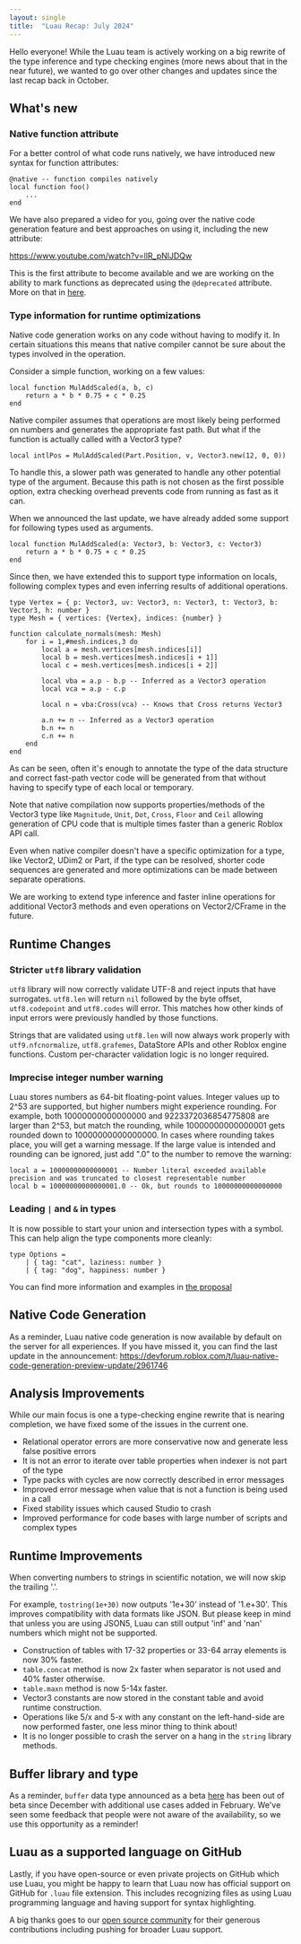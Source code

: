```yaml
---
layout: single
title:  "Luau Recap: July 2024"
---
```


Hello everyone!
While the Luau team is actively working on a big rewrite of the type inference and type checking engines (more news about that in the near future), we wanted to go over other changes and updates since the last recap back in October.

## What's new

### Native function attribute

For a better control of what code runs natively, we have introduced new syntax for function attributes:

```luau
@native -- function compiles natively
local function foo()
    ...
end
```

We have also prepared a video for you, going over the native code generation feature and best approaches on using it, including the new attribute:

https://www.youtube.com/watch?v=llR_pNlJDQw

This is the first attribute to become available and we are working on the ability to mark functions as deprecated using the `@deprecated` attribute. More on that in [here](https://github.com/luau-lang/rfcs/blob/2335ab6db9353223fad0065294d15fdcd127c4ea/docs/syntax-attribute-functions-deprecated.md).

### Type information for runtime optimizations

Native code generation works on any code without having to modify it.
In certain situations this means that native compiler cannot be sure about the types involved in the operation.

Consider a simple function, working on a few values:

```luau
local function MulAddScaled(a, b, c)
    return a * b * 0.75 + c * 0.25
end
```

Native compiler assumes that operations are most likely being performed on numbers and generates the appropriate fast path.
But what if the function is actually called with a Vector3 type?

```luau
local intlPos = MulAddScaled(Part.Position, v, Vector3.new(12, 0, 0))
```

To handle this, a slower path was generated to handle any other potential type of the argument. Because this path is not chosen as the first possible option, extra checking overhead prevents code from running as fast as it can.

When we announced the last update, we have already added some support for following types used as arguments.

```luau
local function MulAddScaled(a: Vector3, b: Vector3, c: Vector3)
    return a * b * 0.75 + c * 0.25
end
```

Since then, we have extended this to support type information on locals, following complex types and even inferring results of additional operations.

```luau
type Vertex = { p: Vector3, uv: Vector3, n: Vector3, t: Vector3, b: Vector3, h: number }
type Mesh = { vertices: {Vertex}, indices: {number} }

function calculate_normals(mesh: Mesh)
    for i = 1,#mesh.indices,3 do
        local a = mesh.vertices[mesh.indices[i]]
        local b = mesh.vertices[mesh.indices[i + 1]]
        local c = mesh.vertices[mesh.indices[i + 2]]
        
        local vba = a.p - b.p -- Inferred as a Vector3 operation
        local vca = a.p - c.p

        local n = vba:Cross(vca) -- Knows that Cross returns Vector3
        
        a.n += n -- Inferred as a Vector3 operation
        b.n += n
        c.n += n
    end
end
```

As can be seen, often it's enough to annotate the type of the data structure and correct fast-path vector code will be generated from that without having to specify type of each local or temporary.

Note that native compilation now supports properties/methods of the Vector3 type like `Magnitude`, `Unit`, `Dot`, `Cross`, `Floor` and `Ceil` allowing generation of CPU code that is multiple times faster than a generic Roblox API call.

Even when native compiler doesn't have a specific optimization for a type, like Vector2, UDim2 or Part, if the type can be resolved, shorter code sequences are generated and more optimizations can be made between separate operations.

We are working to extend type inference and faster inline operations for additional Vector3 methods and even operations on Vector2/CFrame in the future.

## Runtime Changes

### Stricter `utf8` library validation

`utf8` library will now correctly validate UTF-8 and reject inputs that have surrogates.
`utf8.len` will return `nil` followed by the byte offset, `utf8.codepoint` and `utf8.codes` will error.
This matches how other kinds of input errors were previously handled by those functions.

Strings that are validated using `utf8.len` will now always work properly with `utf9.nfcnormalize`, `utf8.grafemes`, DataStore APIs and other Roblox engine functions. Custom per-character validation logic is no longer required.

### Imprecise integer number warning

Luau stores numbers as 64-bit floating-point values. Integer values up to 2^53 are supported, but higher numbers might experience rounding.
For example, both 10000000000000000 and 9223372036854775808 are larger than 2^53, but match the rounding, while 10000000000000001 gets rounded down to 10000000000000000.
In cases where rounding takes place, you will get a warning message.
If the large value is intended and rounding can be ignored, just add ".0" to the number to remove the warning:

```luau
local a = 10000000000000001 -- Number literal exceeded available precision and was truncated to closest representable number
local b = 10000000000000001.0 -- Ok, but rounds to 10000000000000000
```

### Leading `|` and `&` in types

It is now possible to start your union and intersection types with a symbol. This can help align the type components more cleanly:

```luau
type Options =
    | { tag: "cat", laziness: number }
    | { tag: "dog", happiness: number }
```

You can find more information and examples in [the proposal](https://github.com/luau-lang/rfcs/blob/leading-bar-ampersand/docs/syntax-leading-bar-and-ampersand.md)

## Native Code Generation

As a reminder, Luau native code generation is now available by default on the server for all experiences.
If you have missed it, you can find the last update in the announcement: https://devforum.roblox.com/t/luau-native-code-generation-preview-update/2961746

## Analysis Improvements

While our main focus is one a type-checking engine rewrite that is nearing completion, we have fixed some of the issues in the current one.

* Relational operator errors are more conservative now and generate less false positive errors
* It is not an error to iterate over table properties when indexer is not part of the type
* Type packs with cycles are now correctly described in error messages
* Improved error message when value that is not a function is being used in a call
* Fixed stability issues which caused Studio to crash
* Improved performance for code bases with large number of scripts and complex types

## Runtime Improvements

When converting numbers to strings in scientific notation, we will now skip the trailing '.'.

For example, `tostring(1e+30)` now outputs '1e+30' instead of '1.e+30'. This improves compatibility with data formats like JSON. But please keep in mind that unless you are using JSON5, Luau can still output 'inf' and 'nan' numbers which might not be supported.

* Construction of tables with 17-32 properties or 33-64 array elements is now 30% faster.
* `table.concat` method is now 2x faster when separator is not used and 40% faster otherwise.
* `table.maxn` method is now 5-14x faster.
* Vector3 constants are now stored in the constant table and avoid runtime construction.
* Operations like 5/x and 5-x with any constant on the left-hand-side are now performed faster, one less minor thing to think about!
* It is no longer possible to crash the server on a hang in the `string` library methods.

## Buffer library and type

As a reminder, `buffer` data type announced as a beta [here](https://devforum.roblox.com/t/introducing-luau-buffer-type-beta/2724894) has been out of beta since December with additional use cases added in February.
We've seen some feedback that people were not aware of the availability, so we use this opportunity as a reminder!

## Luau as a supported language on GitHub

Lastly, if you have open-source or even private projects on GitHub which use Luau, you might be happy to learn that Luau now has official support on GitHub for `.luau` file extension.
This includes recognizing files as using Luau programming language and having support for syntax highlighting.

A big thanks goes to our [open source community](https://github.com/luau-lang/luau) for their generous contributions including pushing for broader Luau support.
